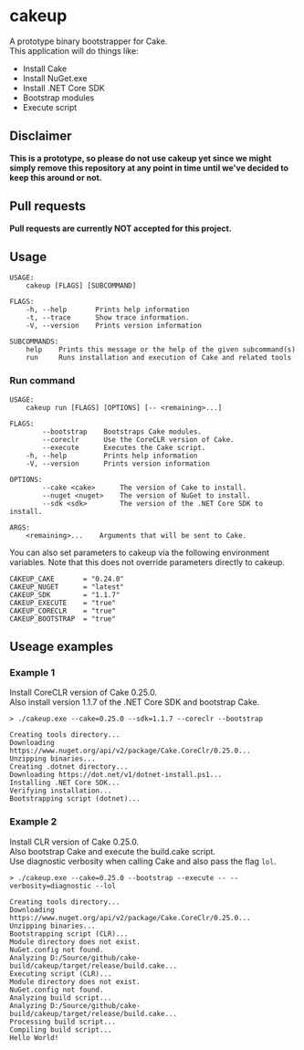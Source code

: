 # cakeup

A prototype binary bootstrapper for Cake.  
This application will do things like:  

* Install Cake
* Install NuGet.exe
* Install .NET Core SDK
* Bootstrap modules
* Execute script

## Disclaimer

**This is a prototype, so please do not use cakeup yet since we might
simply remove this repository at any point in time until we've decided 
to keep this around or not.**

## Pull requests

**Pull requests are currently NOT accepted for this project.**

## Usage

```
USAGE:
    cakeup [FLAGS] [SUBCOMMAND]

FLAGS:
    -h, --help       Prints help information
    -t, --trace      Show trace information.
    -V, --version    Prints version information

SUBCOMMANDS:
    help    Prints this message or the help of the given subcommand(s)
    run     Runs installation and execution of Cake and related tools
```

### Run command

```
USAGE:
    cakeup run [FLAGS] [OPTIONS] [-- <remaining>...]

FLAGS:
        --bootstrap    Bootstraps Cake modules.
        --coreclr      Use the CoreCLR version of Cake.
        --execute      Executes the Cake script.
    -h, --help         Prints help information
    -V, --version      Prints version information

OPTIONS:
        --cake <cake>      The version of Cake to install.
        --nuget <nuget>    The version of NuGet to install.
        --sdk <sdk>        The version of the .NET Core SDK to install.

ARGS:
    <remaining>...    Arguments that will be sent to Cake.
```

You can also set parameters to cakeup via the following
environment variables. Note that this does not override
parameters directly to cakeup.

```
CAKEUP_CAKE       = "0.24.0"
CAKEUP_NUGET      = "latest"
CAKEUP_SDK        = "1.1.7"
CAKEUP_EXECUTE    = "true"
CAKEUP_CORECLR    = "true"
CAKEUP_BOOTSTRAP  = "true"
```

## Useage examples

### Example 1

Install CoreCLR version of Cake 0.25.0.  
Also install version 1.1.7 of the .NET Core SDK and bootstrap Cake.

```
> ./cakeup.exe --cake=0.25.0 --sdk=1.1.7 --coreclr --bootstrap

Creating tools directory...
Downloading https://www.nuget.org/api/v2/package/Cake.CoreClr/0.25.0...
Unzipping binaries...
Creating .dotnet directory...
Downloading https://dot.net/v1/dotnet-install.ps1...
Installing .NET Core SDK...
Verifying installation...
Bootstrapping script (dotnet)...
```

### Example 2

Install CLR version of Cake 0.25.0.  
Also bootstrap Cake and execute the build.cake script.  
Use diagnostic verbosity when calling Cake and also pass the flag `lol`.

```
> ./cakeup.exe --cake=0.25.0 --bootstrap --execute -- --verbosity=diagnostic --lol

Creating tools directory...
Downloading https://www.nuget.org/api/v2/package/Cake.CoreClr/0.25.0...
Unzipping binaries...
Bootstrapping script (CLR)...
Module directory does not exist.
NuGet.config not found.
Analyzing D:/Source/github/cake-build/cakeup/target/release/build.cake...
Executing script (CLR)...
Module directory does not exist.
NuGet.config not found.
Analyzing build script...
Analyzing D:/Source/github/cake-build/cakeup/target/release/build.cake...
Processing build script...
Compiling build script...
Hello World!
```